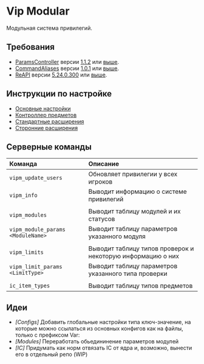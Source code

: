 # Vip Modular

Модульная система привилегий.

## Требования

- [ParamsController](https://github.com/AmxxModularEcosystem/ParamsController) версии [1.1.2](https://github.com/AmxxModularEcosystem/ParamsController/releases/tag/1.1.2) или [выше](https://github.com/AmxxModularEcosystem/ParamsController/releases/latest).
- [CommandAliases](https://github.com/AmxxModularEcosystem/CommandAliases) версии [1.0.1](https://github.com/AmxxModularEcosystem/CommandAliases/releases/tag/1.0.1-fix1) или [выше](https://github.com/AmxxModularEcosystem/CommandAliases/releases/latest).
- [ReAPI](https://github.com/rehlds/ReAPI) версии [5.24.0.300](https://github.com/rehlds/ReAPI/releases/tag/5.24.0.300) или [выше](https://github.com/rehlds/ReAPI/releases/latest).

## Инструкции по настройке

- [Основные настройки](readme/configs.md)
- [Контроллер предметов](readme/extensions/items.md)
- [Стандартные расширения](readme/default-extensions.md)
- [Сторонние расширения](readme/thirdparty-extensions.md)

## Серверные команды

| Команда                           | Описание                                                    |
| :-------------------------------- | :---------------------------------------------------------- |
| `vipm_update_users`               | Обновляет привилегии у всех игроков                         |
| `vipm_info`                       | Выводит информацию о системе привилегий                     |
|                                   |                                                             |
| `vipm_modules`                    | Выводит таблицу модулей и их статусов                       |
| `vipm_module_params <ModuleName>` | Выводит таблицу параметров указанного модуля                |
|                                   |                                                             |
| `vipm_limits`                     | Выводит таблицу типов проверок и некоторую информацию о них |
| `vipm_limit_params <LimitType>`   | Выводит таблицу параметров указанного типа проверки         |
|                                   |                                                             |
| `ic_item_types`                   | Выводит таблицу типов предметов                             |

## Идеи

- _\[Configs\]_ Добавить глобальные настройки типа ключ-значение, на которые можно ссылаться из основных конфигов как на файлы, только с префиксом Var:
- _\[Modules\]_ Переработать обьедининение параметров модулей
- _\[IC\]_ Придумать как норм отвязать IC от ядра и, возможно, вынести его в отдельный репо (WIP)
